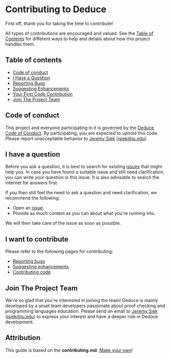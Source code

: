 # Contributing to Deduce

First off, thank you for taking the time to contribute! 

All types of contributions are encouraged and valued. See the [Table of Contents](#table-of-contents) for different ways to help and details about how this project handles them.

## Table of contents

- [Code of conduct](#code-of-conduct)
- [I Have a Question](#i-have-a-question)
- [Reporting Bugs](./bug-report.md)
- [Suggesting Enhancements](./enhancements.md)
- [Your First Code Contribution](#your-first-code-contribution)
- [Join The Project Team](#join-the-project-team)

## Code of conduct

This project and everyone participating in it is governed by the [Deduce Code of Conduct](./CODE_OF_CONDUCT.md). By participating, you are expected to uphold this code. Please report unacceptable behavior to [Jeremy Siek](https://github.com/jsiek) ([jsiek@iu.edu](mailto:jsiek@iu.edu)).

## I have a question

Before you ask a question, it is best to search for existing [issues](/issues) that might help you. In case you have found a suitable issue and still need clarification, you can write your question in this issue. It is also advisable to search the internet for answers first.

If you then still feel the need to ask a question and need clarification, we recommend the following:

- Open an [issue](/issues/new).
- Provide as much context as you can about what you're running into.

We will then take care of the issue as soon as possible.

## I want to contribute

Please refer to the following pages for contributing:

- [Reporting bugs](./bug-report.md)
- [Suggesting enhancements](./enhancements.md)
- [Contributing code](./code-contribution.md)

## Join The Project Team

We're so glad that you're interested in joining the team! Deduce is mainly developed by a small team developers passionate about proof checking and programming languages education. Please send an email to [Jeremy Siek](https://github.com/jsiek) ([jsiek@iu.edu](mailto:jsiek@iu.edu)) to express your interest and have a deeper role in Deduce development.

## Attribution
This guide is based on the **contributing.md**. [Make your own](https://contributing.md/)!
